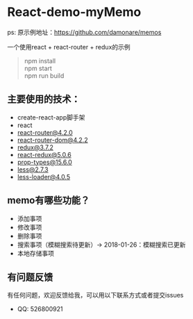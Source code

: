 # React-demo-myMemo
ps: 原示例地址：https://github.com/damonare/memos

一个使用react + react-router + redux的示例

> npm install     
> npm start    
> npm run build   

## 主要使用的技术：
* create-react-app脚手架
* react
* react-router@4.2.0
* react-router-dom@4.2.2
* redux@3.7.2
* react-redux@5.0.6
* prop-types@15.6.0
* less@2.7.3
* less-loader@4.0.5


## memo有哪些功能？

* 添加事项
* 修改事项
* 删除事项
* 搜索事项（模糊搜索待更新）-> 2018-01-26：模糊搜索已更新
* 本地存储事项

## 有问题反馈
有任何问题，欢迎反馈给我，可以用以下联系方式或者提交issues

* QQ: 526800921